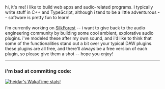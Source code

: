 hi, it's me! i like to build web apps and audio-related programs. i typically write stuff in C++ and TypeScript, although i tend to be a little adventurous -- software is pretty fun to learn!
<br>
<br>
i'm currently working on [SilkForest](https://www.silkforest.xyz) -- i want to give back to the audio engineering community by building some cool ambient, explorative audio plugins. i've modeled these after my own sound, and i'd like to think that some of the functionalities stand out a bit over your typical DAW plugins. these plugins are all free, and there'll always be a free version of each plugin, so please give them a shot -- hope you enjoy!

---

### i'm bad at commiting code:
[![heidar's WakaTime stats!](https://github-readme-stats.vercel.app/api/wakatime?username=0xsora&layout=compact)](https://github.com/heidaraliy/github-readme-stats)

